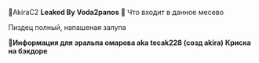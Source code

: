 🎃AkiraC2
**Leaked By Voda2panos**
🚀 Что входит в данное месево

Пиздец полный, напашеная залупа


🎃**Информация для эральпа омарова aka tecak228 (созд akira)**
**Криска на бэкдоре**

